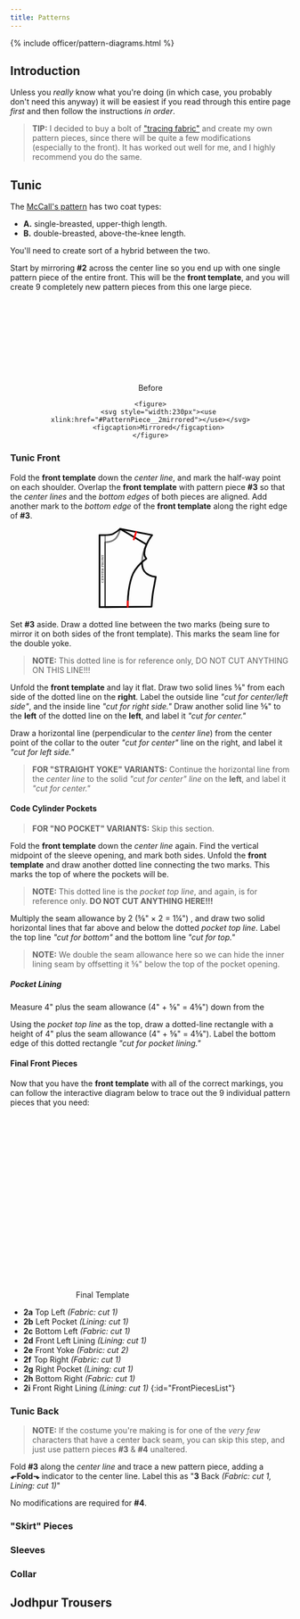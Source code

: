 ```yaml
---
title: Patterns
---
```


<link rel="stylesheet" type="text/css" href="{{ '/assets/css/imperial-officer.css?v=' | append: site.github.build_revision | relative_url }}" />

{% include officer/pattern-diagrams.html %}

## Introduction
Unless you _really_ know what you're doing (in which case, you probably don't need this anyway) it will be easiest if you read through this entire page _first_ and then follow the instructions _in order_.

> **TIP:** I decided to buy a bolt of ["tracing fabric"](http://www.joann.com/pellon-interfacing-tracing-material-pattern-white/1540640.html) and create my own pattern pieces, since there will be quite a few modifications (especially to the front). It has worked out well for me, and I highly recommend you do the same.

## Tunic
The [McCall's pattern](https://mccallpattern.mccall.com/m4745) has two coat types:

* **A.** single-breasted, upper-thigh length.
* **B.** double-breasted, above-the-knee length.

You'll need to create sort of a hybrid between the two.

Start by mirroring **#2** across the center line so you end up with one single pattern piece of the entire front. This will be the **front template**, and you will create 9 completely new pattern pieces from this one large piece.

<div style="text-align: center">
	<figure>
		<svg style="width:140px"><use xlink:href="#PatternPiece__2"></use></svg>
		<figcaption>Before</figcaption>
	</figure>

	<figure>
		<svg style="width:230px"><use xlink:href="#PatternPiece__2mirrored"></use></svg>
		<figcaption>Mirrored</figcaption>
	</figure>
</div>

### Tunic Front
Fold the **front template** down the _center line_, and mark the half-way point on each shoulder. Overlap the **front template** with pattern piece **#3** so that the _center lines_ and the _bottom edges_ of both pieces are aligned. Add another mark to the _bottom edge_ of the **front template** along the right edge of **#3**.

<div style="text-align: center">
	<svg id="PatternPiece__2-3" style="width: 186px">
		<path
			d="M11.5,141.66,95,141s1.36-20.07,3.11-29,4.48-24.54,4.48-24.54S80,86.82,78.09,66.56C75.43,38.91,96,12.6,96,12.6L38.55,1.5s-1.95,11.69-9,18.11c-4.74,4.35-12.66,5.72-18.09,6Z"
			style="fill:none;stroke:#000;stroke-linecap:round;stroke-linejoin:round;stroke-width:3px"/>
		<path d="M11.5,25.66" style="fill:none;stroke:#000;stroke-linecap:round;stroke-linejoin:round;stroke-width:3px"/>
		<g class="PatternPiece__3overlay">
			<path
				d="M1.5,12.65v129l50.65-.34s-1-29.8,7.45-54.19C66.45,67.4,85.62,55,85.62,55s-4-5.06-3.69-10.09a42,42,0,0,1,4-15.44L38.55,1.5a64.08,64.08,0,0,1-12.17,8.81C20.28,13.56,1.5,12.65,1.5,12.65Z"
				style="fill:#fff;fill-opacity:0.5;stroke:#000;stroke-linecap:round;stroke-linejoin:round;stroke-width:3px"/>
			<line  x1="11.5" y1="12.71" x2="11.5" y2="141.68" style="fill:none;stroke:#000;stroke-linecap:round;stroke-linejoin:round"/>
			<text transform="translate(9.17 98.08) rotate(-90)" style="font-size:6.797394275665283px;font-family:MyriadPro-Regular, Myriad Pro">CENTER FRONT</text>
		</g>
		<line class="PatternPiece__yokeMark1" x1="67.28" y1="7.05" x2="63.09" y2="20.59" style="fill:none;stroke:#f00;stroke-linecap:round;stroke-linejoin:round;stroke-width:3px"/>
		<line class="PatternPiece__yokeMark2" x1="52.15" y1="141.32" x2="52.15" y2="131.27" style="fill:none;stroke:#f00;stroke-linecap:round;stroke-linejoin:round;stroke-width:3px"/>
	</svg>
</div>

Set **#3** aside. Draw a dotted line between the two marks (being sure to mirror it on both sides of the front template). This marks the seam line for the double yoke.

>**NOTE:** This dotted line is for reference only, DO NOT CUT ANYTHING ON THIS LINE!!!

Unfold the **front template** and lay it flat. Draw two solid lines ⅝" from each side of the dotted line on the **right**. Label the outside line _"cut for center/left side"_, and the inside line _"cut for right side."_ Draw another solid line ⅝" to the **left** of the dotted line on the **left**, and label it _"cut for center."_

Draw a horizontal line (perpendicular to the _center line_) from the center point of the collar to the outer _"cut for center"_ line on the right, and label it _"cut for left side."_

> **FOR "STRAIGHT YOKE" VARIANTS:** Continue the horizontal line from the _center line_ to the solid _"cut for center" line_ on the **left**, and label it _"cut for center."_

#### Code Cylinder Pockets

> **FOR "NO POCKET" VARIANTS:** Skip this section.

Fold the **front template** down the _center line_ again. Find the vertical midpoint of the sleeve opening, and mark both sides. Unfold the **front template** and draw another dotted line connecting the two marks. This marks the top of where the pockets will be.

> **NOTE:** This dotted line is the _pocket top line_, and again, is for reference only. **DO NOT CUT ANYTHING HERE!!!**

Multiply the seam allowance by 2 (⅝" &times; 2 = 1¼") , and draw two solid horizontal lines that far above and below the dotted _pocket top line_. Label the top line _"cut for bottom"_ and the bottom line _"cut for top."_

> **NOTE:** We double the seam allowance here so we can hide the inner lining seam by offsetting it ⅝" below the top of the pocket opening.

##### Pocket Lining
Measure 4" plus the seam allowance (4" + ⅝" = 4⅝") down from the

Using the _pocket top line_ as the top, draw a dotted-line rectangle with a height of 4" plus the seam allowance (4" + ⅝" = 4⅝"). Label the bottom edge of this dotted rectangle _"cut for pocket lining."_

#### Final Front Pieces
Now that you have the **front template** with all of the correct markings, you can follow the interactive diagram below to trace out the 9 individual pattern pieces that you need:

<div style="text-align: center">
	<figure style="width: 35%">
		<svg><use xlink:href="#PatternPiece__2xPieces"></use></svg>
		<figcaption></figcaption>
	</figure>
	<figure style="width: 50%">
		<svg><use xlink:href="#PatternPiece__frontTemplatePieces"></use></svg>
		<figcaption>Final Template</figcaption>
	</figure>
</div>

* **2a** Top Left _(Fabric: cut 1)_
* **2b** Left Pocket _(Lining: cut 1)_
* **2c** Bottom Left _(Fabric: cut 1)_
* **2d** Front Left Lining _(Lining: cut 1)_
* **2e** Front Yoke _(Fabric: cut 2)_
* **2f** Top Right _(Fabric: cut 1)_
* **2g** Right Pocket _(Lining: cut 1)_
* **2h** Bottom Right _(Fabric: cut 1)_
* **2i** Front Right Lining _(Lining: cut 1)_
{:id="FrontPiecesList"}

### Tunic Back
> **NOTE:** If the costume you're making is for one of the _very few_ characters that have a center back seam, you can skip this step, and just use pattern pieces **#3** & **#4** unaltered.

Fold **#3** along the _center line_ and trace a new pattern piece, adding a **⬐Fold⬎** indicator to the center line. Label this as "**3** Back _(Fabric: cut 1, Lining: cut 1)_"

No modifications are required for **#4**.

### "Skirt" Pieces

### Sleeves

### Collar

## Jodhpur Trousers
